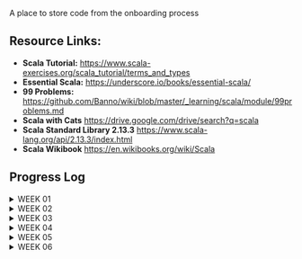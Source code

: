 A place to store code from the onboarding process


## Resource Links:
- **Scala Tutorial:** https://www.scala-exercises.org/scala_tutorial/terms_and_types
- **Essential Scala:** https://underscore.io/books/essential-scala/
- **99 Problems:** https://github.com/Banno/wiki/blob/master/_learning/scala/module/99problems.md
- **Scala with Cats** https://drive.google.com/drive/search?q=scala
- **Scala Standard Library 2.13.3** https://www.scala-lang.org/api/2.13.3/index.html
- **Scala Wikibook** https://en.wikibooks.org/wiki/Scala


## Progress Log
<details><summary>WEEK 01</summary>
<p>

Day 001 - Scala exercises from website.  
This was useful as exercises to test knowledge, but not very pedigogical.
The fill in the blank method just wasn't helpful for me.

End Week 1 -
Completed chapters 1-3 Essential Scala w/ exercises, 99 Problems probs 1-6 , Scala Tutorial 1-7

</p>
</details>

<details><summary>WEEK 02</summary>
<p>

### 11/22/21
Completed probs 8-12
Spent too much time on problems 7, 13.   I feel like the resource
don't provide enough material to tackle those problems. Or maybe the problems themselves could have expandeable hints.


Q's:
- P09 my implementation forces me to reverse the output.  Am I missing somethin?
- P10 not sure if I understood the contraints of the of problem:
> Use the result of problem P09 to implement the so-called run-length encoding data compression method.
- P12 My helper function seems super janky.  I'm passing the element even though
  it doesn't change for the duration of the function, I believe.
- P13 my solution doesn't work.  Need another idea...

#### TIL:
- I used a default value for an **accumulator in the public interface**
  of a function.  But really that accumulator is an implementation detail,
  so it's **bad practice** to expose it that way.  Just use the accumalator
  in the interior helper function.

### 11/23/21

Implemented alternative version of prob 07
Impl: prob 13, ch04 CatSim, ch04 Shapes(traits)

Possible Hint for Prob 7:
Look at the scala docs for signature for flatmap?

Q's:
- What is the reading goal for the week?
-

#### TIL:
- `a: List[_]`  means `a` is of type `List`. You can use this in pattern
  matching.
-

### 11/24/21

Read half Essential Sca ch04

Q's:
1. From ch04 Essential Scala - What is the cake pattern? Why was I told to avoid it?
2. ~~How do I arrange a file? Should all the traits go together?~~
3. ~~How come we are using traits rather than abstract classes?~~
4. ~~I feel like this implementation is wrong (Color) - (putting name logic here)
   but don't know why it's better to put it in Draw.apply.  Why is it better to wait
   the name? Maybe we want like with late binding we somehow want objects to be as
   lightweight as possible?~~

5. section  4.2.2.2 https://books.underscore.io/essential-scala/essential-scala.html
   Is there a convention to refer to this object that's just performing random stuff on
   objects in the file/package?  This Draw object feels misplaced or somehow random.
   maybe it's just because it's named Draw.  Having objects have an apply method makes it hard
   to understand the naming convention, if there is one.


#### TIL:
- What a functor is.  Higher kinded type. takes a type and returns a type
- That tuples can be used as a poor man's case class.  Both are product types.  So think about use cases
- Group traits and the classes that implement them together in the file
-

### 11/25/21
- Prob 08 reimpl using fold
- reimpl prob 07 [A] using fold

Peeked at Scala with Cats Ch01

Essential Scala Ch04
- Short Division
- Stop on a Dime
- Calculator
- Water, Water...

Q's
-SOLVED ~~gave up on reimpl prob 07 using fold with Any; mental block~~

### 11/26/21

- reimpl prob 07 Any with fold during code review
- prob 14 w/ foldLeft; w/ map...flatMap
- prob 15 w/ foldLeft; w/ map...flatMap

Q's

#### TIL:
- There is a big difference between fold and foldLeft.
  fold is for when the order of the accumulation doesn't matter.


</p>
</details>



<details><summary>WEEK 03</summary>
<p>

### 11/28/21
**Essential Scala. chapter 4**
- Stop on a Dime - polymorphic dispatch vs pattern matching
- Calculator - structural recursion pattern
- A List of Methods - recursive data structures exercises

Q's
- Stuck in chapter 4 because I forgot how traverse a binary tree...

#### TIL:
- Abstract Syntax Tree - defining type to represent expressions to be operated on
- Lambda functions are just instances of FunctionN; written pretty much as
  the body of the apply method.
-


### 11/29/21

Q's
- from my gross prob 17: is There a way to exit early/short circuit from a map/fold type function?
- prob 18, I"m still confused as to why I need the case keyword in order to deconstruct in pattern matching
- prob 19. feels janky used foldleft, but I still have the shortcircuit prob.
- prob 20.  Inc I have a type mismatch.

#### TIL
- `flatMap` vs `map` and `flatten`... but I need to go over it again.

### 11/30/21

Q's


#### TIL
- `case` keyword can be used to create an anonymous class??


### 12/01/21
- Solved prob 20

#### TIL
- `Option.empty[A]` is the same as` None: Option[A]`
- using `foldRight` can sometimes save me from iterating twice through the list


### 12/02/21

- Solved prob 12, 14 using fold, and for comprehensions
- Scala Exercises: standard library
- Essential Scala: chap 4 - Calculator(Suc,Fail), model Json Object INC

Q's
- ~~can't use a for comprehension~~
- I still don't understand Either despite passing the exercise.
- ~~got wrecked trying to Model the JSON object; I have new plan but
  still am a bit confused.~~
- ~~could not fully understand the Calculator solution~~
- what does this mean? 4.5.5
  ~~>In classic functional programming style we have no objects, only data without methods and functions.~~
  ^ this is an indication of the Expression Problem

#### TIL
- for comprehension are syntactic sugar for flatMap pattern



### 12/03/21
- Essential Scala ch04 - Json Model

Q's

-


#### TIL
- Definition for semi-group, Monoid
- The Expression Problem - whether to use pattern matching or Polymorphic dispatch.  One allow easier addition
  of data; the other allows easier addition of method/functions/operations.
- Type Classes - semi-group, Monoid
- One might say "Int has a monoid Instance (using plus/addition)"


</p>
</details>


<details><summary>WEEK 04</summary>
<p>

### 12/06/21

- Essential Scala ch05 - read through chapter,
  but did not complete exercises yet.
- 99problem #18 with fold, w/o ZipWithIndex

Q's

-


#### TIL

- use List.empty rather than List()
- if all you're doing is checking the condition, you don't need a pattern match, in other
  words I don't need to deconstruct.
- with tuples, consider deconstructing and naming the parts for readability
- think about how you can reuse the code , and comment stuff with maths!


### 12/07/21

- Essential Scala Ch04 JSON impl string representation of model
- [Kayak] wrote shell script to automate Submission Count/Diff
- Essential Scala Ch04 attempt Music Model impl
- Essential Scala Ch 05 Generic List - impl length, contains, getAtIdx
- Essential Scala Ch05 two versions of fold: stack and tail rec
- Ess Scala Ch05 reimpl sum, length, prod w/ custom fold

Q's
- ~~Failed on Music Model - code duplicate, etc...~~
- Adjusted music model; when build it, the api is very janky.
  This is low priority, so come back to it.
- Ch05 - Generic List how come changing End to be generic forces
  us to change it from object to class?  Hmmm.. maybe because all Ends
  are now no longer the same?
- EssScala Ch05 - Failed at tail rec generic fold:
  >Implement a generalised version of fold and rewrite
  > double in terms of it. (5.2.3.1)


#### TIL

- Variadic - any number of parameters
- Several shell commands and brief history of shell
  [which, chmod, #!, ]
-  don't model things that aren't important to model.
- Dynamic model - you run the risk having the same information expressed
  in multiple ways

### 12/08/21

- [Kayak] Socket vs WebSocket vs HTTTP;
- [Kayak] Walk through HTTP service plumping
- [Kayak] Minor improvement to Submission log script
- [Kayak] Begin Bash track on Exercism.io
- Essential Scala ch05 - reimpl double using fold,

Q's
 
-

#### TIL
- [Kayak] web sockets are stateful (as oppose to http)
- FoldRight is not tail Recrusive!  FoldLeft is Tail Recursive.
- use the appropriate parens with Tuples; the shortcut syntax has
  been deprecated
-

### 12/09/21

- Finally completed 5.3.1 Fold using.  Was having type mismatch problems.
- EssSca 05 - Impl generic binary and fold
- EssSca 05 - tree to string using fold
- EssSca 05 - generic sum type, product type Either
- EssSca 05 - impl Maybe;  fold on Maybe
- EssSca 05 - impl Fold on generic sum/Either
- EssSca 05 - use Map on linkedlist
-

Q's

- ~~In tree to string 5.3.4.1 still confused hot str => str qualifies as A=>B~~
- ~~don't understand my solution for fold on maybe - similar to above~~

#### TIL

- Placeholder Syntax for scala function literals
- Converting methods to functions; This is cool because I think
  I accidentally did this and was confused
- Finally understand Either!  lol YaaTaa!
- instead of using None, try to use Option.empty



### 12/10/21

- Essential Scala Chapter 06 - pair-programmed to impl Unique
-


Q's



#### TIL


- The general idea is a monad represents a value in some context.
- learned `C[A] <: Seq[A]`


</p>
</details>


<details><summary> WEEK 05 </summary>
<p>

### 12/12/21

- Scala W/ Cats Ch01 - Printable Exercise 1.3
- Essential Scala ch05 - impl map for maybe
- Essential Scala Ch05 - use flatMap on list
- Essential Scala Ch05 - impl map on Either/genericSumType
-


Q's

- ~~1.1.2  I undestand that they are using the implicit, but don't
  understand why it's necessary.~~  Solved I think...
- ~~Does the complier search the whole project for implicits? Or
  it knows from the import statements?~~  
  A: Put implicits in companion objects, for now and everything should be fine.

- ~~Don't understand part of the solution for 1.3~~
> def print[A](input: A)(implicit p: Printable[A]): Unit =
println(format(input))

- confused by impl flatMap on Either - GenericSumtype
- wrecked by 5.7 - last calculator exercise

- ~~(from SequencingComputations file) What is the correct way to import?~~
- `A: ._ ; .* ; .{<object>, <object>, ...}`




#### TIL

- A Scala type class is represented by a trait with
  at least one type parameter.
- Partial Functions as in "X is a partial function from A to B"



### 12/13/21

- Essential Scala Ch06 animals exercise
- Essential Scala Ch06 So-called "Directors" IntraMovieDB exercise


Q's

-

#### TIL

- _ Underscore is kind of a default wildcard




### 12/14/21

- Ess Scala Cha06, override toString function on Dir after Sally's
  suggestion
- Ess Scala Ch06 separate functions from display
- Ess Scala 6.2.7 Heroes of Silver Screen


Q's

- On director function display functions; What's a strategy for making a nicer
  api? my first idea is making a "formatter" HOF ,  "adapter" HOF that prepares a function for the "formatter",
- my film announcement is janky as heck because i used foldLeft
-

#### TIL

- Idiomatic way to write empty Seq is Seq.empty


### 12/15/21

- EssSca Ch06 - FoldLeft
- Map
- Reverse
- Minimum

Q's

-

#### TIL

- [Senior 1-1: Ross] enter verbose/"debug mode" with bash `set -x`
- [Senior 1-1: Ross] how to fail fast within a script `set -e`


### 12/16/21

- EssSca Ch06 - reimpl some IMDB w/ collect
- [Senior 1-1: Ross] - Shell Scripting: conditional blocks, `[` test command,
  subshells, function syntax, spellcheck (like a linter)
- [Senior 1-1: Ross] - Scala
- EssSca Ch06 - reimpl foldLeft using var/foreach
- EssSca Ch-6 - reimpl IMDB w/ better formatting function
- EssSca Ch06 - impl nolan films using for comp
- EssSca Ch06 - reimpl sort films by rating w/ for comp
- EssSca Ch06 - reimpl announce films w/ for comp
- EssSca Ch06 - impl option adding with for comp and flatmap-map; w/ 3 parameters


Q's

- with the announcement exercise, I'm a little shaky on the for comp syntax
-

#### TIL

-

### 12/17/21

- [Senior 1-1: Andrew] - Variance - Covariance/Contravariance use case; relate to currying
-

Q's

-


#### TIL

- `{}` after yield are not a part of the expression
- scala format - plugin that rewrites the code to a "standard" style
  > https://scalameta.org/scalafmt/
- if the right side of the function is a single expression
- loose rule not to mix for comp and flatmap syntax
</p>
</details>


<details><summary>WEEK 06</summary>
<p>

### 12/20/21

- Essential Scala Ch06 - short Div;
- Essential Scala Ch06 - SimpleCalculator

Q's

- basically I need to reread this whole section


#### TIL

-


### 12/21/21

- ScalaTron Tutorial
- [Team Kayak] - Kafka4s AutoOffsetReset stuff
- [Senior 1-1 - Ross] - Shell Scripting, Scala - Unit vs Void; IO


Q's

-


#### TIL

- Don't tolerate warnings.


### 12/22/21

- EssScala Chapter 06 - Favorites
- EsSc06 union of sets
- EsSC06 union of maps


Q's

- Struggling with Big O of Union of Maps solutions.  What is the
Big O of the big solution vs my solution?
- Random Words - I think my solution was stuck in OO style thinking; 
maybe I should default to thinking of maps as pattern matching functions



#### TIL


</p>
</details>





